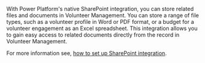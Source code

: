 With Power Platform's native SharePoint integration, you can store related files and documents in Volunteer Management. You can store a range of file types, such as a volunteer profile in Word or PDF format, or a budget for a volunteer engagement as an Excel spreadsheet. This integration allows you to gain easy access to related documents directly from the record in Volunteer Management.

For more information see, [how to set up SharePoint integration](/power-platform/admin/set-up-sharepoint-integration/?azure-portal=true).
